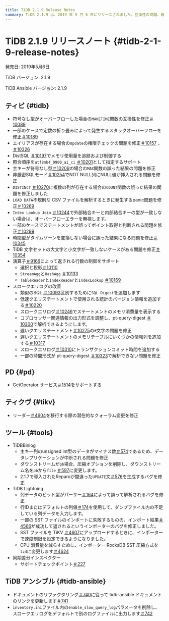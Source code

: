 ```yaml
---
title: TiDB 2.1.9 Release Notes
summary: TiDB 2.1.9 は、2019 年 5 月 6 日にリリースされました。互換性の問題、権限チェックの問題、誤った結果の問題の修正など、さまざまなバグ修正と改善が含まれています。このリリースには、スロー クエリ ログの改善と、演算子によって返される行数の制御のサポートも含まれています。さらに、PD、TiKV、TiDB Binlog、 TiDB Lightning、sync-diff-inspector が更新されています。TiDB Ansible も更新され、ドキュメント リンクとパラメーターの削除が行われています。
---
```


# TiDB 2.1.9 リリースノート {#tidb-2-1-9-release-notes}

発売日: 2019年5月6日

TiDB バージョン: 2.1.9

TiDB Ansible バージョン: 2.1.9

## ティビ {#tidb}

-   符号なし型がオーバーフローした場合の`MAKETIME`関数の互換性を修正[＃10089](https://github.com/pingcap/tidb/pull/10089)
-   一部のケースで定数の折り畳みによって発生するスタックオーバーフローを修正[＃10189](https://github.com/pingcap/tidb/pull/10189)
-   エイリアスが存在する場合の`Update`の権限チェックの問題を修正[＃10157](https://github.com/pingcap/tidb/pull/10157) 、 [＃10326](https://github.com/pingcap/tidb/pull/10326)
-   DistSQL [＃10197](https://github.com/pingcap/tidb/pull/10197)でメモリ使用量を追跡および制御する
-   照合順序を`utf8mb4_0900_ai_ci` [＃10201](https://github.com/pingcap/tidb/pull/10201)として指定するサポート
-   主キーが符号なし型[＃10209](https://github.com/pingcap/tidb/pull/10209)の場合の`MAX`関数の誤った結果の問題を修正
-   非厳密SQLモード[＃10254](https://github.com/pingcap/tidb/pull/10254)でNOT NULL列にNULL値が挿入される問題を修正
-   `DISTINCT` [＃10270](https://github.com/pingcap/tidb/pull/10270)に複数の列が存在する場合の`COUNT`関数の誤った結果の問題を修正しました
-   `LOAD DATA`不規則な CSV ファイルを解析するときに発生するpanic問題を修正[＃10269](https://github.com/pingcap/tidb/pull/10269)
-   `Index Lookup Join` [＃10244](https://github.com/pingcap/tidb/pull/10244)で外部結合キーと内部結合キーの型が一致しない場合は、オーバーフローエラーを無視します。
-   一部のケースでステートメントが誤ってポイント取得と判断される問題を修正[＃10299](https://github.com/pingcap/tidb/pull/10299)
-   時間型がタイムゾーンを変換しない場合に誤った結果になる問題を修正[＃10345](https://github.com/pingcap/tidb/pull/10345)
-   TiDB 文字セットの大文字と小文字が一致しないケースがある問題を修正[＃10354](https://github.com/pingcap/tidb/pull/10354)
-   演算子[＃9166](https://github.com/pingcap/tidb/issues/9166)によって返される行数の制御をサポート
    -   選択と投影[＃10110](https://github.com/pingcap/tidb/pull/10110)
    -   `StreamAgg`と`HashAgg` [＃10133](https://github.com/pingcap/tidb/pull/10133)
    -   `TableReader`と`IndexReader`と`IndexLookup` [＃10169](https://github.com/pingcap/tidb/pull/10169)
-   スロークエリログの改善
    -   類似のSQL [＃10093](https://github.com/pingcap/tidb/pull/10093)区別するために`SQL Digest`を追加します
    -   低速クエリステートメントで使用される統計のバージョン情報を追加する[＃10220](https://github.com/pingcap/tidb/pull/10220)
    -   スロークエリログ[＃10246](https://github.com/pingcap/tidb/pull/10246)でステートメントのメモリ消費量を表示する
    -   コプロセッサー関連情報の出力形式を調整し、pt-query-digest [＃10300](https://github.com/pingcap/tidb/pull/10300)で解析できるようにします。
    -   遅いクエリステートメント[＃10275](https://github.com/pingcap/tidb/pull/10275)の`#`文字の問題を修正
    -   遅いクエリステートメントのメモリテーブルにいくつかの情報列を追加する[＃10317](https://github.com/pingcap/tidb/pull/10317)
    -   スロークエリログ[＃10310](https://github.com/pingcap/tidb/pull/10310)にトランザクションコミット時間を追加する
    -   一部の時間形式が pt-query-digest [＃10323](https://github.com/pingcap/tidb/pull/10323)で解析できない問題を修正

## PD {#pd}

-   GetOperator サービス[＃1514](https://github.com/pingcap/pd/pull/1514)をサポートする

## ティクヴ {#tikv}

-   リーダー[＃4604](https://github.com/tikv/tikv/pull/4604)を移行する際の潜在的なクォーラム変更を修正

## ツール {#tools}

-   TiDBBinlog
    -   主キー列のunsigned int型のデータがマイナス数[＃574](https://github.com/pingcap/tidb-binlog/pull/574)であるため、データレプリケーションが中断される問題を修正
    -   ダウンストリームが`pb`場合、圧縮オプションを削除し、ダウンストリーム名を`pb`から`file` [＃597](https://github.com/pingcap/tidb-binlog/pull/575)に変更します。
    -   2.1.7で導入されたReparoが間違った`UPDATE`文[＃576](https://github.com/pingcap/tidb-binlog/pull/576)を生成するバグを修正
-   TiDB Lightning
    -   列データのビット型がパーサー[＃164](https://github.com/pingcap/tidb-lightning/pull/164)によって誤って解析されるバグを修正
    -   行IDまたはデフォルトの列値[＃174](https://github.com/pingcap/tidb-lightning/pull/174)を使用して、ダンプファイル内の不足している列データを入力します。
    -   一部の SST ファイルのインポートに失敗するものの、インポート結果[＃4566](https://github.com/tikv/tikv/pull/4566)が成功して返されるというインポーターのバグを修正しました。
    -   SST ファイルを TiKV [＃4607](https://github.com/tikv/tikv/pull/4607)にアップロードするときに、インポーターで速度制限を設定できるようになりました。
    -   CPU 消費量を減らすために、インポーター RocksDB SST 圧縮方式を`lz4`に変更します[＃4624](https://github.com/tikv/tikv/pull/4624)
-   同期差分インスペクター
    -   サポートチェックポイント[＃227](https://github.com/pingcap/tidb-tools/pull/227)

## TiDB アンシブル {#tidb-ansible}

-   ドキュメントのリファクタリング[＃740](https://github.com/pingcap/tidb-ansible/pull/740)に従って tidb-ansible ドキュメントのリンクを更新します[＃741](https://github.com/pingcap/tidb-ansible/pull/741)
-   `inventory.ini`ファイル内の`enable_slow_query_log`パラメータを削除し、スロークエリログをデフォルトで別のログファイルに出力します[＃742](https://github.com/pingcap/tidb-ansible/pull/742)
